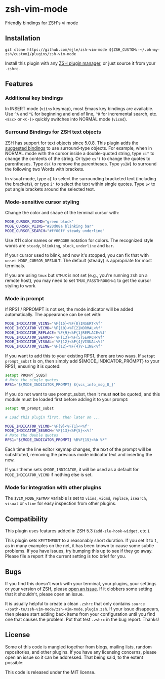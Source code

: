 # zsh-vim-mode

Friendly bindings for ZSH's vi mode

## Installation

```
git clone https://github.com/ejle/zsh-vim-mode ${ZSH_CUSTOM:-~/.oh-my-zsh/custom}/plugins/zsh-vim-mode
```

Install this plugin with any [ZSH plugin manager][], or just source it from
your `.zshrc`.

[ZSH plugin manager]: https://github.com/unixorn/awesome-zsh-plugins/blob/master/README.md#installation

## Features

### Additional key bindings

In INSERT mode (`viins` keymap), most Emacs key bindings are available. Use
`^A` and `^E` for beginning and end of line, `^R` for incremental search,
etc. `<Esc>` or `<C-[>` quickly switches into NORMAL mode (`vicmd`).

### Surround Bindings for ZSH text objects

ZSH has support for text objects since 5.0.8. This plugin adds the
[suggested bindings][] to use surround-type objects. For example, when in
NORMAL mode with the cursor inside a double-quoted string, type `ci"` to
change the contents of the string. Or type `cs"(` to change the quotes to
parentheses. Type `ds(` to remove the parentheses. Type `ys2W]` to surround
the following two Words with brackets.

In visual mode, type `a[` to select the surrounding bracketed text
(including the brackets), or type `i'` to select the text within single
quotes. Type `S<` to put angle brackets around the selected text.

[suggested bindings]: https://sourceforge.net/p/zsh/code/ci/master/tree/Functions/Zle/surround

### Mode-sensitive cursor styling

Change the color and shape of the terminal cursor with:

```zsh
MODE_CURSOR_VICMD="green block"
MODE_CURSOR_VIINS="#20d08a blinking bar"
MODE_CURSOR_SEARCH="#ff00ff steady underline"
```

Use X11 color names or `#RRGGBB` notation for colors. The recognized
style words are `steady`, `blinking`, `block`, `underline` and `bar`.

If your cursor used to blink, and now it's stopped, you can fix that
with `unset MODE_CURSOR_DEFAULT`. The default (steady) is
appropriate for most terminals.

If you are using `tmux` but `$TMUX` is not set (e.g., you're running
zsh on a remote host), you may need to set `TMUX_PASSTHROUGH=1` to
get the cursor styling to work.

### Mode in prompt

If RPS1 / RPROMPT is not set, the mode indicator will be added
automatically. The appearance can be set with:

```zsh
MODE_INDICATOR_VIINS='%F{15}<%F{8}INSERT<%f'
MODE_INDICATOR_VICMD='%F{10}<%F{2}NORMAL<%f'
MODE_INDICATOR_REPLACE='%F{9}<%F{1}REPLACE<%f'
MODE_INDICATOR_SEARCH='%F{13}<%F{5}SEARCH<%f'
MODE_INDICATOR_VISUAL='%F{12}<%F{4}VISUAL<%f'
MODE_INDICATOR_VLINE='%F{12}<%F{4}V-LINE<%f'
```

If you want to add this to your existing RPS1, there are two ways. If
`setopt prompt_subst` is on, then simply add ${MODE_INDICATOR_PROMPT}
to your RPS1, ensuring it is quoted:

```zsh
setopt PROMPT_SUBST
# Note the single quotes
RPS1='${MODE_INDICATOR_PROMPT} ${vcs_info_msg_0_}'
```

If you do not want to use prompt_subst, then it must **not** be
quoted, and this module must be loaded first before adding it
to your prompt:

```zsh
setopt NO_prompt_subst

# Load this plugin first, then later on ...

MODE_INDICATOR_VICMD='%F{9}<%F{1}<<%f'
MODE_INDICATOR_SEARCH='%F{13}<%F{5}<<%f'
# Note the double quotes
RPS1="${MODE_INDICATOR_PROMPT} %B%F{15}<%b %*"
```

Each time the line editor keymap changes, the *text* of the prompt
will be substituted, removing the previous mode indicator text and
inserting the new.

If your theme sets `$MODE_INDICATOR`, it will be used as a default
for `MODE_INDICATOR_VICMD` if nothing else is set.

### Mode for integration with other plugins

The `$VIM_MODE_KEYMAP` variable is set to `viins`, `vicmd`, `replace`,
`isearch`, `visual` or `vline` for easy inspection from other plugins.

## Compatibility

This plugin uses features added in ZSH 5.3 (`add-zle-hook-widget`, etc.).

This plugin sets `KEYTIMEOUT` to a reasonably short duration. If you set it
to `1`, as in many examples on the net, it has been known to cause some
subtle problems. If you have issues, try bumping this up to see if they go
away. Please file a report if the current setting is too brief for you.

## Bugs

If you find this doesn't work with your terminal, your plugins, your
settings or your version of ZSH, please [open an issue][issues]. If
it clobbers some setting that it shouldn't, please open an issue.

It is usually helpful to create a clean `.zshrc` that only contains
`source ~/path-to/zsh-vim-mode/zsh-vim-mode.plugin.zsh`. If your
issue disappears, then please start adding back items from your
configuration until you find one that causes the problem. Put that test
`.zshrc` in the bug report. Thanks!

[issues]: https://github.com/softmoth/zsh-vim-mode/issues

## License

Some of this code is mangled together from blogs, mailing lists, random
repositories, and other plugins. If you have any licensing concerns, please
open an issue so it can be addressed. That being said, to the extent possible:

This code is released under the MIT license.
